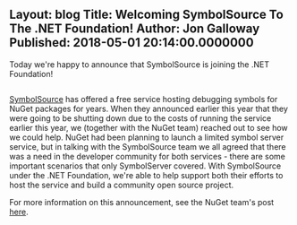 Layout: blog
Title: Welcoming SymbolSource To The .NET Foundation!
Author: Jon Galloway
Published: 2018-05-01 20:14:00.0000000
---
<p>Today we're happy to announce that SymbolSource is joining the .NET Foundation!</p>

<p><img alt="" src="assets/posts/symbolsource.png" /></p>

<p><a href="http://www.symbolsource.org/Public">SymbolSource</a> has offered a free service hosting debugging symbols for NuGet packages for years. When they announced earlier this year that they were going to be shutting down due to the costs of running the service earlier this year, we (together with the NuGet team) reached out to see how we could help. NuGet had been planning to launch a limited symbol server service, but in talking with the SymbolSource team we all agreed that there was a need in the developer community for both services - there are some important scenarios that only SymbolServer covered. With SymbolSource under the .NET Foundation, we're able to help support both their efforts to host the service and build a community open source project.</p>

<p>For more information on this announcement, see the NuGet team's post <a href="https://blog.nuget.org/20180501/Welcoming-SymbolSource-to-Dot-Net-Foundation.html">here</a>.</p>
